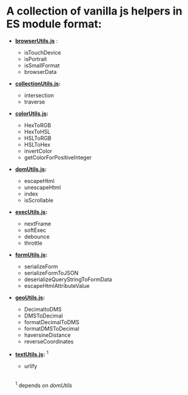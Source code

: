# A collection of vanilla js helpers in ES module format:

- **[browserUtils.js](https://github.com/gpizzimenti/js-utils/blob/main/browserUtils.js)** :
  - isTouchDevice
  - isPortrait
  - isSmallFormat
  - browserData
- **[collectionUtils.js](https://github.com/gpizzimenti/js-utils/blob/main/collectionUtils.js):**
  - intersection
  - traverse
- **[colorUtils.js](https://github.com/gpizzimenti/js-utils/blob/main/colorUtils.js):**
  - HexToRGB
  - HexToHSL
  - HSLToRGB
  - HSLToHex
  - invertColor
  - getColorForPositiveInteger
- **[domUtils.js](https://github.com/gpizzimenti/js-utils/blob/main/domUtils.js):**
  - escapeHtml
  - unescapeHtml
  - index
  - isScrollable
- **[execUtils.js](https://github.com/gpizzimenti/js-utils/blob/main/execUtils.js):**
  - nextFrame
  - softExec
  - debounce
  - throttle
- **[formUtils.js](https://github.com/gpizzimenti/js-utils/blob/main/formUtils.js):**
  - serializeForm
  - serializeFormToJSON
  - deserializeQueryStringToFormData
  - escapeHtmlAttributeValue
- **[geoUtils.js](https://github.com/gpizzimenti/js-utils/blob/main/geoUtils.js):**
  - DecimaltoDMS
  - DMSToDecimal
  - formatDecimalToDMS
  - formatDMSToDecimal
  - haversineDistance
  - reverseCoordinates
- **[textUtils.js](https://github.com/gpizzimenti/js-utils/blob/main/textUtils.js):** <sup>1</sup>

  - urlify

  \
  <sup>1</sup> depends on _domUtils_
